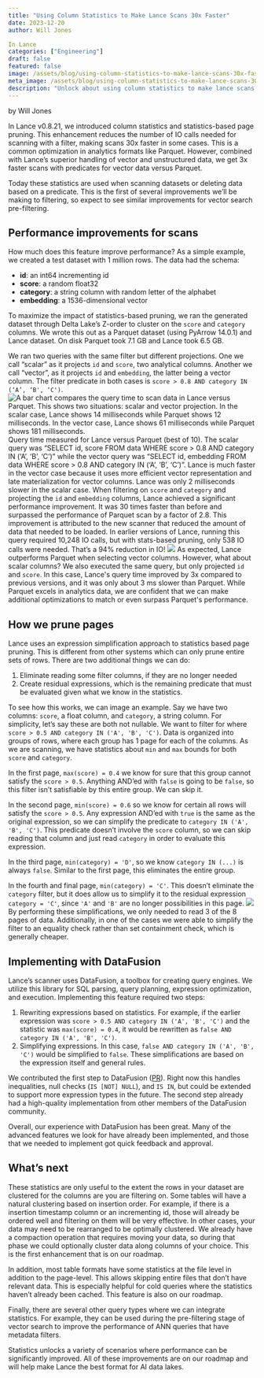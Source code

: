 ```yaml
---
title: "Using Column Statistics to Make Lance Scans 30x Faster"
date: 2023-12-20
author: Will Jones

In Lance
categories: ["Engineering"]
draft: false
featured: false
image: /assets/blog/using-column-statistics-to-make-lance-scans-30x-faster-86402ca541ee/preview-image.png
meta_image: /assets/blog/using-column-statistics-to-make-lance-scans-30x-faster-86402ca541ee/preview-image.png
description: "Unlock about using column statistics to make lance scans 30x faster. Get practical steps, examples, and best practices you can use now."
---
```


by Will Jones

In Lance v0.8.21, we introduced column statistics and statistics-based page pruning. This enhancement reduces the number of IO calls needed for scanning with a filter, making scans 30x faster in some cases. This is a common optimization in analytics formats like Parquet. However, combined with Lance’s superior handling of vector and unstructured data, we get 3x faster scans with predicates for vector data versus Parquet.

Today these statistics are used when scanning datasets or deleting data based on a predicate. This is the first of several improvements we’ll be making to filtering, so expect to see similar improvements for vector search pre-filtering.

## Performance improvements for scans

How much does this feature improve performance? As a simple example, we created a test dataset with 1 million rows. The data had the schema:

- **id**: an int64 incrementing id
- **score**: a random float32
- **category**: a string column with random letter of the alphabet
- **embedding**: a 1536-dimensional vector

To maximize the impact of statistics-based pruning, we ran the generated dataset through Delta Lake’s Z-order to cluster on the `score` and `category` columns. We wrote this out as a Parquet dataset (using PyArrow 14.0.1) and Lance dataset. On disk Parquet took 7.1 GB and Lance took 6.5 GB.

We ran two queries with the same filter but different projections. One we call “scalar” as it projects `id` and `score`, two analytical columns. Another we call “vector”, as it projects `id` and `embedding`, the latter being a vector column. The filter predicate in both cases is `score > 0.8 AND category IN (‘A’, ‘B', ‘C')`.
![A bar chart compares the query time to scan data in Lance versus Parquet. This shows two situations: scalar and vector projection. In the scalar case, Lance shows 14 milliseconds while Parquet shows 12 milliseconds. In the vector case, Lance shows 61 milliseconds while Parquet shows 181 milliseconds.](https://miro.medium.com/v2/resize:fit:626/1*7tXr8Z4-O2Xj0i4Nrk69Dw.png)Query time measured for Lance versus Parquet (best of 10). The scalar query was “SELECT id, score FROM data WHERE score > 0.8 AND category IN (‘A’, ‘B’, ‘C’)” while the vector query was “SELECT id, embedding FROM data WHERE score > 0.8 AND category IN (‘A’, ‘B’, ‘C’)”. Lance is much faster in the vector case because it uses more efficient vector representation and late materialization for vector columns. Lance was only 2 milliseconds slower in the scalar case.
When filtering on `score` and `category` and projecting the `id` and `embedding` columns, Lance achieved a significant performance improvement. It was 30 times faster than before and surpassed the performance of Parquet scan by a factor of 2.8. This improvement is attributed to the new scanner that reduced the amount of data that needed to be loaded. In earlier versions of Lance, running this query required 10,248 IO calls, but with stats-based pruning, only 538 IO calls were needed. That’s a 94% reduction in IO!
![](https://miro.medium.com/v2/resize:fit:770/1*M0NV2WemCVfpZyEDdPeaQA.png)
As expected, Lance outperforms Parquet when selecting vector columns. However, what about scalar columns? We also executed the same query, but only projected `id` and `score`. In this case, Lance's query time improved by 3x compared to previous versions, and it was only about 3 ms slower than Parquet. While Parquet excels in analytics data, we are confident that we can make additional optimizations to match or even surpass Parquet's performance.

## How we prune pages

Lance uses an expression simplification approach to statistics based page pruning. This is different from other systems which can only prune entire sets of rows. There are two additional things we can do:

1. Eliminate reading some filter columns, if they are no longer needed
2. Create residual expressions, which is the remaining predicate that must be evaluated given what we know in the statistics.

To see how this works, we can image an example. Say we have two columns: `score`, a float column, and `category`, a string column. For simplicity, let’s say these are both not nullable. We want to filter for where `score > 0.5 AND category IN ('A', 'B', 'C')`. Data is organized into groups of rows, where each group has 1 page for each of the columns. As we are scanning, we have statistics about `min` and `max` bounds for both `score` and `category`.

In the first page, `max(score) = 0.4` we know for sure that this group cannot satisfy the `score > 0.5`. Anything AND’ed with `false` is going to be `false`, so this filter isn’t satisfiable by this entire group. We can skip it.

In the second page, `min(score) = 0.6` so we know for certain all rows will satisfy the `score > 0.5`. Any expression AND’ed with `true` is the same as the original expression, so we can simplify the predicate to `category IN ('A', 'B', 'C')`. This predicate doesn’t involve the `score` column, so we can skip reading that column and just read `category` in order to evaluate this expression.

In the third page, `min(category) = 'D'`, so we know `category IN (...)` is always `false`. Similar to the first page, this eliminates the entire group.

In the fourth and final page, `min(category) = 'C'`. This doesn’t eliminate the `category` filter, but it does allow us to simplify it to the residual expression `category = 'C'`, since `'A'` and `'B'` are no longer possibilities in this page.
![](https://miro.medium.com/v2/resize:fit:770/1*j_KLVrtfn0CJh0kBTn2P1Q.png)
By performing these simplifications, we only needed to read 3 of the 8 pages of data. Additionally, in one of the cases we were able to simplify the filter to an equality check rather than set containment check, which is generally cheaper.

## Implementing with DataFusion

Lance’s scanner uses DataFusion, a toolbox for creating query engines. We utilize this library for SQL parsing, query planning, expression optimization, and execution. Implementing this feature required two steps:

1. Rewriting expressions based on statistics. For example, if the earlier expression was `score > 0.5 AND category IN ('A', 'B', 'C')` and the statistic was `max(score) = 0.4`, it would be rewritten as `false AND category IN ('A', 'B', 'C')`.
2. Simplifying expressions. In this case, `false AND category IN ('A', 'B', 'C')` would be simplified to `false`. These simplifications are based on the expression itself and general rules.

We contributed the first step to DataFusion ([PR](https://github.com/apache/arrow-datafusion/pull/7467)). Right now this handles inequalities, null checks (`IS [NOT] NULL`), and `IS IN`, but could be extended to support more expression types in the future. The second step already had a high-quality implementation from other members of the DataFusion community.

Overall, our experience with DataFusion has been great. Many of the advanced features we look for have already been implemented, and those that we needed to implement got quick feedback and approval.

## What’s next

These statistics are only useful to the extent the rows in your dataset are clustered for the columns are you are filtering on. Some tables will have a natural clustering based on insertion order. For example, if there is a insertion timestamp column or an incrementing id, those will already be ordered well and filtering on them will be very effective. In other cases, your data may need to be rearranged to be optimally clustered. We already have a compaction operation that requires moving your data, so during that phase we could optionally cluster data along columns of your choice. This is the first enhancement that is on our roadmap.

In addition, most table formats have some statistics at the file level in addition to the page-level. This allows skipping entire files that don’t have relevant data. This is especially helpful for cold queries where the statistics haven’t already been cached. This feature is also on our roadmap.

Finally, there are several other query types where we can integrate statistics. For example, they can be used during the pre-filtering stage of vector search to improve the performance of ANN queries that have metadata filters.

Statistics unlocks a variety of scenarios where performance can be significantly improved. All of these improvements are on our roadmap and will help make Lance the best format for AI data lakes.
